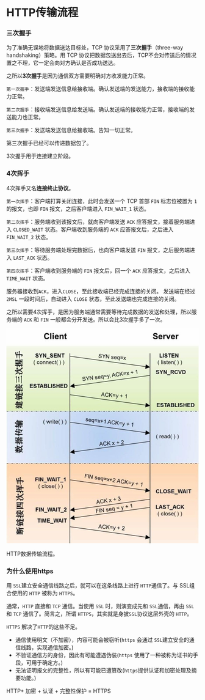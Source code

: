 # HTTP传输流程

### 三次握手
为了准确无误地将数据送达目标处，TCP 协议采用了**三次握手**（three-way handshaking）策略。用 TCP 协议把数据包送出去后，TCP不会对传送后的情况置之不理，它一定会向对方确认是否成功送达。

之所以**3次握手**是因为通信双方需要明确对方收发能力正常。

`第一次握手`：发送端发送信息给接收端。确认发送端的发送能力，接收端的接收能力正常。

`第二次握手`：接收端发送信息给发送端。确认发送端的接收能力正常，接收端的发送能力也正常。

`第三次握手`：发送端发送信息给接收端。告知一切正常。

第三次握手已经可以传递数据包了。

3次握手用于连接建立阶段。

### 4次挥手
4次挥手又名**连接终止协议**。

`第一次挥手`：客户端打算关闭连接，此时会发送一个 TCP 首部 `FIN` 标志位被置为 `1` 的报文，也即 `FIN` 报文，之后客户端进入 `FIN_WAIT_1` 状态。

`第二次挥手`：服务端收到该报文后，就向客户端发送 `ACK` 应答报文，接着服务端进入 `CLOSED_WAIT` 状态。客户端收到服务端的 `ACK` 应答报文后，之后进入 `FIN_WAIT_2` 状态。

`第三次挥手`：等待服务端处理完数据后，也向客户端发送 `FIN` 报文，之后服务端进入 `LAST_ACK` 状态。

`第四次挥手`：客户端收到服务端的 `FIN` 报文后，回一个 `ACK` 应答报文，之后进入 `TIME_WAIT` 状态。

服务器接收到`ACK`，进入`CLOSE`，至此接收端已经完成连接的关闭。
发送端在经过 `2MSL` 一段时间后，自动进入 `CLOSE` 状态，至此发送端也完成连接的关闭。

之所以需要4次挥手，是因为服务端通常需要等待完成数据的发送和处理，所以服务端的 `ACK` 和 `FIN` 一般都会分开发送。所以会比3次握手多了一次。

![](../images/handshaking.jpg)

HTTP数据传输流程。

### 为什么使用https
用 `SSL`建立安全通信线路之后，就可以在这条线路上进行 `HTTP`通信了。与 SSL组合使用的 `HTTP` 被称为 `HTTPS`。

通常，`HTTP` 直接和 `TCP` 通信。当使用 `SSL` 时，则演变成先和 `SSL`通信，再由 `SSL`和 `TCP` 通信了。简言之，所谓 `HTTPS`，其实就是身披`SSL`协议这层外壳的 `HTTP`。

`HTTPS` 解决了`HTTP`的这些不足。
* 通信使用明文（不加密），内容可能会被窃听(`https` 会通过 `SSL`建立安全的通信线路，实现通信加密。)
* 不验证通信方的身份，因此有可能遭遇伪装(`https` 使用了一种被称为证书的手段，可用于确定方。)
* 无法证明报文的完整性，所以有可能已遭篡改(`https`提供认证和加密处理及摘要功能。)

HTTP+ 加密 + 认证 + 完整性保护 = HTTPS





